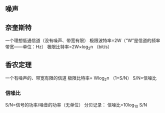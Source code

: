 

## 噪声

## 奈奎斯特
一个理想低通信道（没有噪声、带宽有限）
极限波特率=2W（“W”是信道的频率带宽——单位：Hz）
极限比特率=2W×log$_2$n （bit/s）
## 香农定理
一个有噪声的、带宽有限的信道
极限比特率= Wlog$_2$n （1+S/N）
S/N=信噪比
### 信噪比
S/N=信号的功率/噪音的功率（无单位）
分贝记录：
信噪比=10log$_1$$_0$ S/N
<!--stackedit_data:
eyJoaXN0b3J5IjpbMTQ3NTM4NjkyNl19
-->